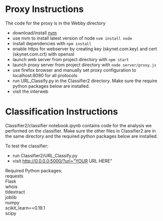   
  
# Proxy Instructions
The code for the proxy is in the Webby directory
* download/install [nvm](https://github.com/creationix/nvm)
* use nvm to install latest version of node `nvm install node`
* install dependencies with `npm install`
* enable https for webserver by creating key (skynet.com.key) and cert (skynet.com.crt) with openssl
* launch web server from project directory with `npm start`
* launch proxy server from project directory with `node server/proxy.js`
* use firefox browser and manually set proxy configuration to localhost:8080 for all protocols
* run URL_Classify.py in the Classifier2 directory. Make sure the require python packages below are installed.
* visit the interweb

# Classification Instructions
Classifier2/classifier notebook.ipynb contains code for the analysis we performed on the classifier. Make sure the other files in Classifier2 are in the same directory and the required python packages below are installed. 

To test the classifier:
* run Classifier2/URL_Classify.py
* visit http://0.0.0.0:5000/?url="YOUR URL HERE"
  
Required Python packages:  
requests  
Flask  
whois    
tldextract  
joblib  
numpy  
scikit_learn==0.19.1  
scipy  
